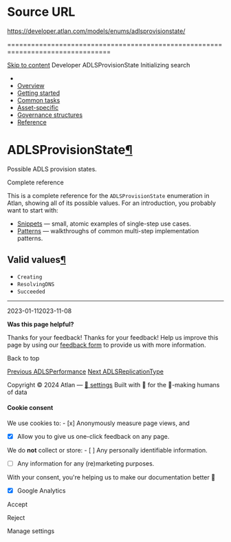 # Source URL
https://developer.atlan.com/models/enums/adlsprovisionstate/

================================================================================

<!--
canonical: https://developer.atlan.com/models/enums/adlsprovisionstate/
meta-content-security-policy: object-src 'none'; base-uri 'self'; manifest-src 'self'; media-src 'self';
meta-description: Dear Developers
meta-generator: mkdocs-1.6.1, mkdocs-material-9.6.14
meta-og-description: Dear Developers
meta-og-image: https://developer.atlan.com/assets/images/social/models/enums/adlsprovisionstate.png
meta-og-image-height: 630
meta-og-image-type: image/png
meta-og-image-width: 1200
meta-og-title: ADLSProvisionState - Developer
meta-og-type: website
meta-og-url: https://developer.atlan.com/models/enums/adlsprovisionstate/
meta-twitter:card: summary_large_image
meta-twitter:description: Dear Developers
meta-twitter:image: https://developer.atlan.com/assets/images/social/models/enums/adlsprovisionstate.png
meta-twitter:title: ADLSProvisionState - Developer
meta-viewport: width=device-width,initial-scale=1
title: ADLSProvisionState - Developer
-->

[Skip to content](#adlsprovisionstate) Developer ADLSProvisionState Initializing search 

* 
* [Overview](../../..)
* [Getting started](../../../getting-started/)
* [Common tasks](../../../snippets/)
* [Asset\-specific](../../../patterns/)
* [Governance structures](../../../governance/)
* [Reference](../../../reference/)

ADLSProvisionState[¶](#adlsprovisionstate "Permanent link")
===========================================================

Possible ADLS provision states.

Complete reference

This is a complete reference for the `ADLSProvisionState` enumeration in Atlan, showing all of its possible values. For an introduction, you probably want to start with:

* [Snippets](../../../snippets/) — small, atomic examples of single\-step use cases.
* [Patterns](../../../patterns/) — walkthroughs of common multi\-step implementation patterns.

Valid values[¶](#valid-values "Permanent link")
-----------------------------------------------

* `Creating`
* `ResolvingDNS`
* `Succeeded`

---

2023\-01\-112023\-11\-08

**Was this page helpful?**

Thanks for your feedback! Thanks for your feedback! Help us improve this page by using our [feedback form](https://docs.google.com/forms/d/e/1FAIpQLScfoq7vqEn8S4QvN0ehPp0MRy6WYK5x-okJDqD69lHgoPPWtg/viewform?usp=pp_url&entry.1800719315=/models/enums/adlsprovisionstate/) to provide us with more information. 

Back to top

[Previous ADLSPerformance](../adlsperformance/) [Next ADLSReplicationType](../adlsreplicationtype/) 

Copyright © 2024 Atlan — [🍪 settings](#__consent) 
Built with 💙 for the 🤖\-making humans of data 

#### Cookie consent

We use cookies to: - [x] Anonymously measure page views, and
- [x] Allow you to give us one\-click feedback on any page.

 We do **not** collect or store: - [ ] Any personally identifiable information.
- [ ] Any information for any (re)marketing purposes.

 With your consent, you're helping us to make our documentation better 💙

- [x] Google Analytics

Accept

Reject

Manage settings

